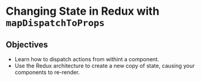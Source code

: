 # Changing State in Redux with `mapDispatchToProps`

## Objectives

* Learn how to dispatch actions from withint a component.
* Use the Redux architecture to create a new copy of state, causing your components to re-render.